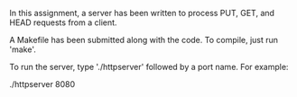 In this assignment, a server has been written to process PUT, GET, and HEAD
requests from a client. 

A Makefile has been submitted along with the code.
To compile, just run 'make'.

To run the server, type './httpserver' followed by a port name. For example:

./httpserver 8080
